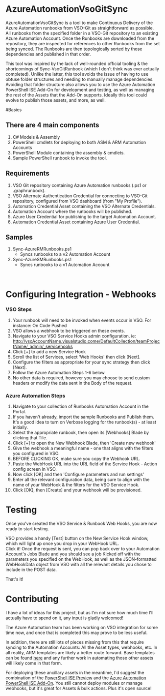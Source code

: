 # AzureAutomationVsoGitSync
AzureAutomationVsoGitSync is a tool to make Continuous Delivery of the Azure Automation runbooks from VSO-Git as straightforward as possible.
All runbooks from the specified folder in a VSO-Git repository to an existing Azure Automation Account. 
Once the Runbooks are downloaded from the repository, they are inspected for references to other Runbooks from the set being synced.
The Runbooks are then topologically sorted by those dependencies and published in that order.   

This tool was inspired by the lack of well-rounded official tooling & the shortcomings of Sync-VsoGitRunbook (which I don't think was ever actually completed). 
Unlike the latter, this tool avoids the issue of having to use obtuse folder structures and needing to manually manage dependencies. 
Avoiding that folder structure also allows you to use the Azure Automation PowerShell ISE Add-On for development and testing, as well as managing the rest of the Assets that the Add-On supports.
Ideally this tool could evolve to publish those assets, and more, as well.

#Basics

## There are 4 main components
1. C# Models & Assembly
2. PowerShell cmdlets for deploying to both ASM & ARM Automation Accounts
3. PowerShell Module containing the assembly & cmdlets.
4. Sample PowerShell runbook to invoke the tool. 


## Requirements
1. VSO Git repository containing Azure Automation runbooks (.ps1 or .graphrunbook).
2. VSO Alternate Authentication Credential for connecting to VSO-Git repository, configured from VSO dashboard (from "My Profile"). 
3. Automation Credential Asset containing the VSO Alternate Credentials.
4. Automation Account where the runbooks will be published.
5. Azure User Credential for publishing to the target Automation Account.
6. Automation Credential Asset containing Azure User Credential. 

## Samples
1. Sync-AzureRMRunbooks.ps1
    - Syncs runbooks to a v2 Automation Account 
2. Sync-AzureSMRunbooks.ps1
    - Syncs runbooks to a v1 Automation Account
<br>
    
# Configuring Integration - Webhooks

### VSO Steps
1. Your runbook will need to be invoked when events occur in VSO. For instance: On Code Pushed 
2. VSO allows a webhook to be triggered on these events. 
3. Navigate to your VSO Service Hooks admin configuration. ie: http://vsoAccountName.visualstudio.come/DefaultCollection/teamProjectName/_admin/_servicehooks
4. Click [+] to add a new Service Hook
5. Scroll the list of Services, select 'Web Hooks' then click [Next]. 
6. Configure the filters as appropriate for your sync strategy then click [Next].
7. Follow the Azure Automation Steps 1-6 below
8. No other data is required, however you may choose to send custom headers or modify the data sent in the Body of the request.

### Azure Automation Steps
1. Navigate to your collection of Runbooks Automation Account in the Portal. 
2. If you haven't already, import the sample Runbooks and Publish them.
<br>It's a good idea to turn on Verbose logging for the runbook(s) - at least initially.
3. Select the appropriate runbook, then open its [Webhooks] Blade by clicking that Tile. 
4. Click [+] to open the New Webhook Blade, then 'Create new webhook'
5. Give the webhook a meaningful name - one that aligns with the filters you configured in VSO.
6. BEFORE CLICKING OK, make sure you copy the Webhook URL. 
7. Paste the WebHook URL into the URL field of the Service Hook - Action config screen in VSO.
8. Now click [OK] and then 'Configure parameters and run settings' 
9. Enter all the relevant configuration data, being sure to align with the name of your WebHook & the filters for the VSO Service Hook. 
10. Click [OK], then [Create] and your webhook will be provisioned. 

# Testing
Once you've created the VSO Service & Runbook Web Hooks, you are now ready to start testing. 

VSO provides a handy [Test] button on the New Service Hook window, which will light up once you drop in your WebHook URL. 
<br>Click it! Once the request is sent, you can pop back over to your Automation Account's Jobs Blade and you should see a job Kicked off with the parameters you specified on the WebHook, as well as the JSON-formatted WebHookData object from VSO with all the relevant details you chose to include in the POST data. 

That's it!

# Contributing
I have a lot of ideas for this project, but as I'm not sure how much time I'll actually have to spend on it, any input is gladly welcomed! 

The Azure Automation team has been working on VSO integration for some time now, and once that is completed this may prove to be less useful. 

In addition, there are still lots of pieces missing from this that require syncing to the Automation Accounts: All the Asset types, webhooks, etc. 
In all reality, ARM templates are likely a better route forward. Base templates can be found [here](https://github.com/azureautomation/automation-packs/tree/master/000-base-automation-resource-templates) and any further work in automating those other assets will likely come in that form. 

For deploying these ancillary assets in the meantime, I'd suggest the combination of the [PowerShell ISE Preview](https://blogs.msdn.microsoft.com/powershell/2016/01/20/introducing-the-windows-powershell-ise-preview/) and the [Azure Automation PowerShell ISE Add-On](https://azure.microsoft.com/en-us/blog/announcing-azure-automation-powershell-ise-add-on/). You still cannot deploy modules or manage webhooks, but it's great for Assets & bulk actions. Plus it's open source!  